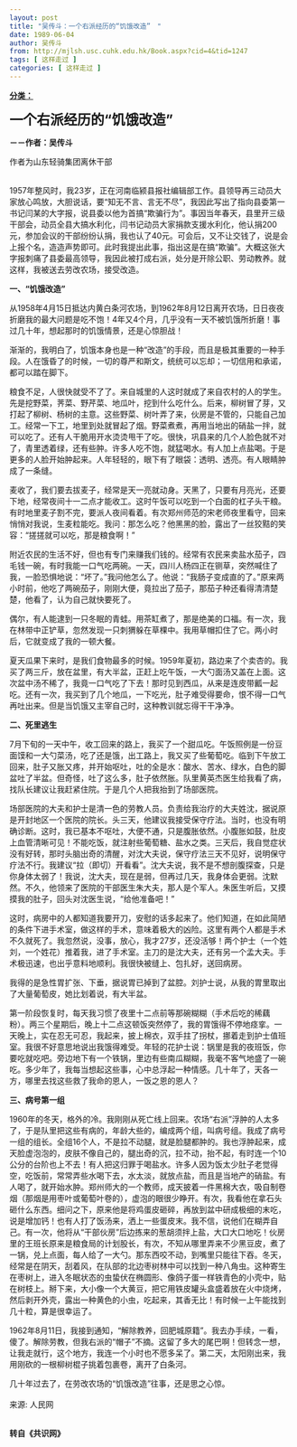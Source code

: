 ```yaml
---
layout: post
title: "吴传斗：一个右派经历的“饥饿改造”　"
date: 1989-06-04
author: 吴传斗
from: http://mjlsh.usc.cuhk.edu.hk/Book.aspx?cid=4&tid=1247
tags: [ 这样走过 ]
categories: [ 这样走过 ]
---
```


<div style="margin: 15px 10px 10px 0px;">
 <div>
  <span id="ctl00_ContentPlaceHolder1_chapter1_SubjectLabel" style="font-weight:bold;text-decoration:underline;">
   分类：
  </span>
 </div>
 <p>
  <strong>
   <font size="5">
    一个右派经历的“饥饿改造”
   </font>
  </strong>
 </p>
 <p>
  <strong>
   －－作者：吴传斗
  </strong>
 </p>
 <p>
  作者为山东轻骑集团离休干部
 </p>
 <p>
  <br/>
  1957年整风时，我23岁，正在河南临颍县报社编辑部工作。县领导再三动员大家放心鸣放，大胆说话，要“知无不言、言无不尽”，我因此写出了指向县委第一书记闫某的大字报，说县委以他为首搞“欺骗行为”。事因当年春天，县里开三级干部会，动员全县大搞水利化，闫书记动员大家捐款支援水利化，他认捐200元，参加会议的干部纷纷认捐，我也认了40元。可会后，又不让交钱了，说是会上报个名，造造声势即可。此时我提出此事，指出这是在搞“欺骗”。大概这张大字报刺痛了县委最高领导，我因此被打成右派，处分是开除公职、劳动教养。就这样，我被送去劳改农场，接受改造。
 </p>
 <p>
  <strong>
   一、“饥饿改造”
  </strong>
 </p>
 <p>
  从1958年4月15日抵达内黄白条河农场，到1962年8月12日离开农场，日日夜夜折磨我的最大问题是吃不饱！4年又4个月，几乎没有一天不被饥饿所折磨！事过几十年，想起那时的饥饿情景，还是心惊胆战！
 </p>
 <p>
  渐渐的，我明白了，饥饿本身也是一种“改造”的手段，而且是极其重要的一种手段。人在饿昏了的时候，一切的尊严和斯文，统统可以忘却；一切信用和承诺，都可以踏在脚下。
 </p>
 <p>
  粮食不足，人很快就受不了了。来自城里的人这时就成了来自农村的人的学生。先是挖野菜，荠菜、野芹菜、地瓜叶，挖到什么吃什么。后来，柳树冒了芽，又打起了柳树、杨树的主意。这些野菜、树叶弄了来，伙房是不管的，只能自己加工。经常一下工，地里到处就冒起了烟。野菜煮煮，再用当地出的硝盐一拌，就可以吃了。还有人干脆用开水烫烫甩干了吃。很快，巩县来的几个人脸色就不对了，青里透着绿，还有些肿。许多人吃不饱，就猛喝水。有人加上点盐喝。于是更多的人脸开始肿起来。人年轻轻的，眼下有了眼袋：透明、透亮。有人眼睛肿成了一条缝。
 </p>
 <p>
  麦收了，我们要去拔麦子，经常是天一亮就动身。天黑了，只要有月亮光，还要下地，经常夜间十一二点才能收工。这时午饭可以吃到一个白面的杠子头干粮。有时地里麦子割不完，要派人夜间看着。有次郑州师范的宋老师夜里看守，回来悄悄对我说，生麦粒能吃。我问：那怎么吃？他黑黑的脸，露出了一丝狡黠的笑容：“搓搓就可以吃，那是粮食啊！”
 </p>
 <p>
  附近农民的生活不好，但也有专门来赚我们钱的。经常有农民来卖盐水茄子，四毛钱一碗，有时我能一口气吃两碗。一天，四川人杨四正在铡草，突然喊住了我，一脸恐惧地说：“坏了。”我问他怎么了。他说：“我肠子变成直的了。”原来两小时前，他吃了两碗茄子，刚刚大便，竟拉出了茄子，那茄子种还看得清清楚楚，他看了，认为自己就快要死了。
 </p>
 <p>
  偶尔，有人能逮到一只冬眠的青蛙。用茶缸煮了，那是绝美的口福。有一次，我在林带中正铲草，忽然发现一只刺猬躲在草棵中。我用草帽扣住了它。两小时后，它就变成了我的一顿大餐。
 </p>
 <p>
  夏天瓜果下来时，是我们食物最多的时候。1959年夏初，路边来了个卖杏的。我买了两三斤，放在盆里，有大半盆，正赶上吃午饭，一大勺面汤又盖在上面。这次盆中汤不稀了，我竟一口气吃了下去！那时见到西瓜，从来是连皮带瓤一起吃。还有一次，我买到了几个地瓜，一下吃光，肚子难受得要命，恨不得一口气再吐出来。但是当饥饿又主宰自己时，这种教训就忘得干干净净。
 </p>
 <p>
  <strong>
   二、死里逃生
  </strong>
 </p>
 <p>
  7月下旬的一天中午，收工回来的路上，我买了一个甜瓜吃。午饭照例是一份豆面馍和一大勺菜汤，吃了还是饿，出工路上，我又买了些葡萄吃。临到下午放工回来，肚子又胀又疼，并开始呕吐，吐的全是水：酸水、苦水、绿水，白色的脚盆吐了半盆。但奇怪，吐了这么多，肚子依然胀。队里黄英杰医生给我看了病，找队长建议让我赶紧住院。于是几个人把我抬到了场部医院。
 </p>
 <p>
  场部医院的大夫和护士是清一色的劳教人员。负责给我治疗的大夫姓沈，据说原是开封地区一个医院的院长。头三天，他建议我接受保守疗法。当时，也没有明确诊断。这时，我已基本不呕吐，大便不通，只是腹胀依然。小腹胀如鼓，肚皮上血管清晰可见！不能吃饭，就注射些葡萄糖、盐水之类。三天后，我自觉症状没有好转，那时头脑出奇的清醒，对沈大夫说，保守疗法三天不见好，说明保守疗法不行。我建议“拉（即切）开看看”。沈大夫说，我不是不想剖腹探查，只是你身体太弱了！我说，沈大夫，现在是弱，但再过几天，我身体会更弱。沈默然。不久，他领来了医院的干部医生朱大夫，那人是个军人。朱医生听后，又摸摸我的肚子，回头对沈医生说，“给他准备吧！”
 </p>
 <p>
  这时，病房中的人都知道我要开刀，安慰的话多起来了。他们知道，在如此简陋的条件下进手术室，做这样的手术，意味着极大的凶险。这里有两个人都是手术不久就死了。我忽然说，没事，放心，我才27岁，还没活够！两个护士（一个姓刘，一个姓花）推着我，进了手术室。主刀的是沈大夫，还有另一个孟大夫。手术极迅速，也出乎意料地顺利。我很快被缝上、包扎好，送回病房。
 </p>
 <p>
  我得的是急性胃扩张、下垂，据说胃已掉到了盆腔。刘护士说，从我的胃里取出了大量葡萄皮，她比划着说，有大半盆。
 </p>
 <p>
  第一阶段恢复时，每天我习惯了夜里十二点前等那碗糊糊（手术后吃的稀藕粉）。两三个星期后，晚上十二点这顿饭突然停了，我的胃饿得不停地痉挛。一天晚上，实在忍无可忍，我起来，披上棉衣，双手拄了拐杖，挪着走到护士值班室。我很不好意思地说出我饿得难受。年轻的花护士说：锅里是我的夜班饭，你要吃就吃吧。旁边地下有一个铁锅，里边有些南瓜糊糊，我毫不客气地盛了一碗吃。多少年了，我每当想起这些事，心中总浮起一种情感。几十年了，天各一方，哪里去找这些救了我命的恩人，一饭之恩的恩人？
 </p>
 <p>
  <strong>
   三、病号第一组
  </strong>
 </p>
 <p>
  1960年的冬天，格外的冷。我刚刚从死亡线上回来。农场“右派”浮肿的人太多了，于是队里把这些有病的，年龄大些的，编成两个组，叫病号组。我成了病号一组的组长。全组16个人，不是拉不动腿，就是脸腿都肿的。我也浮肿起来，成天脸虚泡泡的，皮肤不像自己的，腿出奇的沉，拉不动，抬不起，有时连一个10公分的台阶也上不去！有人把这归罪于喝盐水。许多人因为饭太少肚子老觉得空，吃饭前，常常弄些水喝下去，水太淡，就放点盐，而且是当地产的硝盐。有人喝了，就开始水肿。郑州师大的一个教师，成天披着一件黑棉大衣，吸自制卷烟（那烟是用枣叶或葡萄叶卷的），虚泡的眼很少睁开。有次，我看他在拿石头砸什么东西。细问之下，原来他是将鸡蛋皮砸碎，再放到盆中研成极细的末吃，说是增加钙！也有人打了饭汤来，洒上一些蛋皮末。我不信，说他们在糊弄自己。有一次，他将从“干部伙房”后边拣来的葱胡须拌上盐，大口大口地吃！伙房里的王班长原来是粮食局的计划股长，有次，不知从哪里弄来不少黑豆皮，煮了一锅，兑上点面，每人给了一大勺。那东西咬不动，到嘴里只能往下吞。冬天，经常是在阴天，刮着风，在队部的北边枣树林中可以找到一种八角虫。这种寄生在枣树上，进入冬眠状态的虫蛰伏在椭圆形、像鸽子蛋一样铁青色的小壳中，贴在树枝上。掰下来，大小像一个大黄豆，把它用铁皮罐头盒盛着放在火中烧烤，然后剥开外壳，露出一种黄色的小虫，吃起来，其香无比！有时候一上午能找到几十粒，算是很幸运了。
 </p>
 <p>
  1962年8月11日，我接到通知，“解除教养，回肥城原籍”。我去办手续，一看，傻了。解除劳教，但我右派的“帽子”不摘。这留了多大的尾巴啊！但转念一想，让我走就行，这个地方，我连一个小时也不愿多呆了。第二天，太阳刚出来，我用刚砍的一根柳树棍子挑着包裹卷，离开了白条河。
 </p>
 <p>
  几十年过去了，在劳改农场的“饥饿改造”往事，还是思之心惊。
  <br/>
  <br/>
  来源: 人民网
 </p>
 <p>
  <br/>
  <strong>
   转自《共识网》
  </strong>
 </p>
</div>

